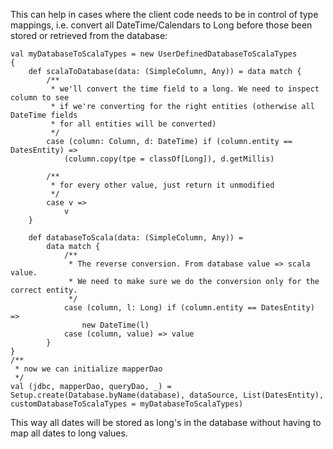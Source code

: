 This can help in cases where the client code needs to be in control of type mappings, i.e. convert all DateTime/Calendars to Long before those been stored or retrieved from the database:

```
val myDatabaseToScalaTypes = new UserDefinedDatabaseToScalaTypes
{
	def scalaToDatabase(data: (SimpleColumn, Any)) = data match {
		/**
		 * we'll convert the time field to a long. We need to inspect column to see
		 * if we're converting for the right entities (otherwise all DateTime fields
		 * for all entities will be converted)
		 */
		case (column: Column, d: DateTime) if (column.entity == DatesEntity) =>
			(column.copy(tpe = classOf[Long]), d.getMillis)

		/**
		 * for every other value, just return it unmodified
		 */
		case v =>
			v
	}

	def databaseToScala(data: (SimpleColumn, Any)) =
		data match {
			/**
			 * The reverse conversion. From database value => scala value.
			 * We need to make sure we do the conversion only for the correct entity.
			 */
			case (column, l: Long) if (column.entity == DatesEntity) =>
				new DateTime(l)
			case (column, value) => value
		}
}
/**
 * now we can initialize mapperDao
 */
val (jdbc, mapperDao, queryDao, _) = Setup.create(Database.byName(database), dataSource, List(DatesEntity), customDatabaseToScalaTypes = myDatabaseToScalaTypes)

```

This way all dates will be stored as long's in the database without having to map all dates to long values.